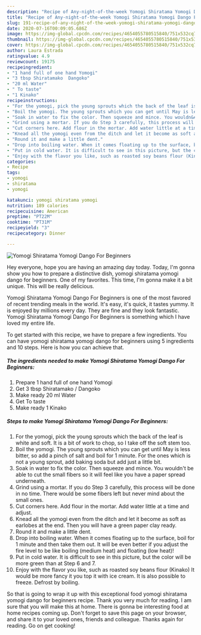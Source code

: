 ```yaml
---
description: "Recipe of Any-night-of-the-week Yomogi Shiratama Yomogi Dango For Beginners"
title: "Recipe of Any-night-of-the-week Yomogi Shiratama Yomogi Dango For Beginners"
slug: 191-recipe-of-any-night-of-the-week-yomogi-shiratama-yomogi-dango-for-beginners
date: 2020-07-16T00:09:05.686Z
image: https://img-global.cpcdn.com/recipes/4654055780515840/751x532cq70/yomogi-shiratama-yomogi-dango-for-beginners-recipe-main-photo.jpg
thumbnail: https://img-global.cpcdn.com/recipes/4654055780515840/751x532cq70/yomogi-shiratama-yomogi-dango-for-beginners-recipe-main-photo.jpg
cover: https://img-global.cpcdn.com/recipes/4654055780515840/751x532cq70/yomogi-shiratama-yomogi-dango-for-beginners-recipe-main-photo.jpg
author: Laura Estrada
ratingvalue: 4.9
reviewcount: 19175
recipeingredient:
- "1 hand full of one hand Yomogi"
- "3 tbsp Shiratamako  Dangoko"
- "20 ml Water"
- " To taste"
- "1 Kinako"
recipeinstructions:
- "For the yomogi, pick the young sprouts which the back of the leaf is white and soft. It is a bit of work to chop, so I take off the soft stem too."
- "Boil the yomogi. The young sprouts which you can get until May is less bitter, so add a pinch of salt and boil for 1 minute. For the ones which is not a young sprout, add baking soda but add just a little bit."
- "Soak in water to fix the color. Then squeeze and mince. You wouldn&#39;t be able to cut the small fibers so it will feel like you have a paper spread underneath."
- "Grind using a mortar. If you do Step 3 carefully, this process will be done in no time. There would be some fibers left but never mind about the small ones."
- "Cut corners here. Add flour in the mortar. Add water little at a time and adjust."
- "Knead all the yomogi even from the ditch and let it become as soft as earlobes at the end. Then you will have a green paper clay ready."
- "Round it and make a little dent."
- "Drop into boiling water. When it comes floating up to the surface, boil for 1 minute and then take them out. It will be even better if you adjust the fire level to be like boiling (medium heat)  and floating (low heat)!"
- "Put in cold water. It is difficult to see in this picture, but the color will be more green than at Step 6 and 7."
- "Enjoy with the flavor you like, such as roasted soy beans flour (Kinako) It would be more fancy it you top it with ice cream. It is also possible to freeze. Defrost by boiling."
categories:
- Recipe
tags:
- yomogi
- shiratama
- yomogi

katakunci: yomogi shiratama yomogi 
nutrition: 189 calories
recipecuisine: American
preptime: "PT22M"
cooktime: "PT31M"
recipeyield: "3"
recipecategory: Dinner

---
```



![Yomogi Shiratama Yomogi Dango For Beginners](https://img-global.cpcdn.com/recipes/4654055780515840/751x532cq70/yomogi-shiratama-yomogi-dango-for-beginners-recipe-main-photo.jpg)

Hey everyone, hope you are having an amazing day today. Today, I'm gonna show you how to prepare a distinctive dish, yomogi shiratama yomogi dango for beginners. One of my favorites. This time, I'm gonna make it a bit unique. This will be really delicious.



Yomogi Shiratama Yomogi Dango For Beginners is one of the most favored of recent trending meals in the world. It's easy, it's quick, it tastes yummy. It is enjoyed by millions every day. They are fine and they look fantastic. Yomogi Shiratama Yomogi Dango For Beginners is something which I have loved my entire life.


To get started with this recipe, we have to prepare a few ingredients. You can have yomogi shiratama yomogi dango for beginners using 5 ingredients and 10 steps. Here is how you can achieve that.

<!--inarticleads1-->

##### The ingredients needed to make Yomogi Shiratama Yomogi Dango For Beginners:

1. Prepare 1 hand full of one hand Yomogi
1. Get 3 tbsp Shiratamako / Dangoko
1. Make ready 20 ml Water
1. Get  To taste
1. Make ready 1 Kinako




<!--inarticleads2-->

##### Steps to make Yomogi Shiratama Yomogi Dango For Beginners:

1. For the yomogi, pick the young sprouts which the back of the leaf is white and soft. It is a bit of work to chop, so I take off the soft stem too.
1. Boil the yomogi. The young sprouts which you can get until May is less bitter, so add a pinch of salt and boil for 1 minute. For the ones which is not a young sprout, add baking soda but add just a little bit.
1. Soak in water to fix the color. Then squeeze and mince. You wouldn&#39;t be able to cut the small fibers so it will feel like you have a paper spread underneath.
1. Grind using a mortar. If you do Step 3 carefully, this process will be done in no time. There would be some fibers left but never mind about the small ones.
1. Cut corners here. Add flour in the mortar. Add water little at a time and adjust.
1. Knead all the yomogi even from the ditch and let it become as soft as earlobes at the end. Then you will have a green paper clay ready.
1. Round it and make a little dent.
1. Drop into boiling water. When it comes floating up to the surface, boil for 1 minute and then take them out. It will be even better if you adjust the fire level to be like boiling (medium heat)  and floating (low heat)!
1. Put in cold water. It is difficult to see in this picture, but the color will be more green than at Step 6 and 7.
1. Enjoy with the flavor you like, such as roasted soy beans flour (Kinako) It would be more fancy it you top it with ice cream. It is also possible to freeze. Defrost by boiling.




So that is going to wrap it up with this exceptional food yomogi shiratama yomogi dango for beginners recipe. Thank you very much for reading. I am sure that you will make this at home. There is gonna be interesting food at home recipes coming up. Don't forget to save this page on your browser, and share it to your loved ones, friends and colleague. Thanks again for reading. Go on get cooking!
